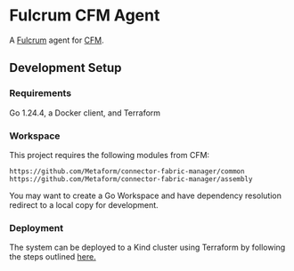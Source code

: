 # Fulcrum CFM Agent

A [Fulcrum](https://github.com/fulcrumproject/core) agent
for [CFM](https://github.com/Metaform/connector-fabric-manager).

## Development Setup

### Requirements

Go 1.24.4, a Docker client, and Terraform

### Workspace

This project requires the following modules from CFM:

```
https://github.com/Metaform/connector-fabric-manager/common
https://github.com/Metaform/connector-fabric-manager/assembly
```

You may want to create a Go Workspace and have dependency resolution redirect to a local copy for development.

### Deployment

The system can be deployed to a Kind cluster using Terraform by following the steps
outlined [here.](/deployments/terraform/environments/kind/README.md)

